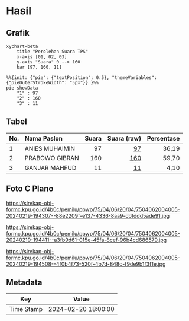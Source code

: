 # Hasil

## Grafik

```mermaid
xychart-beta
    title "Perolehan Suara TPS"
    x-axis [01, 02, 03]
    y-axis "Suara" 0 --> 160
    bar [97, 160, 11]
```

```mermaid
%%{init: {"pie": {"textPosition": 0.5}, "themeVariables": {"pieOuterStrokeWidth": "5px"}} }%%
pie showData
    "1" : 97
    "2" : 160
    "3" : 11
```

## Tabel

| No. | Nama Paslon    | Suara | Suara (raw) | Persentase |
|:--- |:-------------- | -----:| -----------:| ----------:|
| 1   | ANIES MUHAIMIN | 97    | [97][p-1]   | 36,19      |
| 2   | PRABOWO GIBRAN | 160   | [160][p-2]  | 59,70      |
| 3   | GANJAR MAHFUD  | 11    | [11][p-3]   | 4,10       |


[p-1]: https://github.com/gigit-pemilu/pemilu-2024-75-gorontalo/blob/main/pilpres/hitung-suara/sub/75-gorontalo/sub/04-pohuwato/sub/06-patilanggio/sub/2004-manawa/sub/005-tps/sub/paslon-1.txt
[p-2]: https://github.com/gigit-pemilu/pemilu-2024-75-gorontalo/blob/main/pilpres/hitung-suara/sub/75-gorontalo/sub/04-pohuwato/sub/06-patilanggio/sub/2004-manawa/sub/005-tps/sub/paslon-2.txt
[p-3]: https://github.com/gigit-pemilu/pemilu-2024-75-gorontalo/blob/main/pilpres/hitung-suara/sub/75-gorontalo/sub/04-pohuwato/sub/06-patilanggio/sub/2004-manawa/sub/005-tps/sub/paslon-3.txt

## Foto C Plano

https://sirekap-obj-formc.kpu.go.id/4b0c/pemilu/ppwp/75/04/06/20/04/7504062004005-20240219-194307--88e2209f-e137-4336-8aa9-cb1ddd5ade91.jpg

https://sirekap-obj-formc.kpu.go.id/4b0c/pemilu/ppwp/75/04/06/20/04/7504062004005-20240219-194411--a3fb9d61-015e-45fa-8cef-96b4cd686579.jpg

https://sirekap-obj-formc.kpu.go.id/4b0c/pemilu/ppwp/75/04/06/20/04/7504062004005-20240219-194508--4f0b4f73-520f-4b7d-848c-f9de9b1f3f1e.jpg


## Metadata

| Key        | Value               |
| ---------- | ------------------- |
| Time Stamp | 2024-02-20 18:00:00 |



